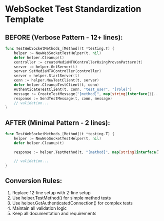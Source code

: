 # WebSocket Test Standardization Template

## BEFORE (Verbose Pattern - 12+ lines):
```go
func TestWebSocketMethods_[Method](t *testing.T) {
    helper := NewWebSocketTestHelper(t, nil)
    defer helper.Cleanup(t)
    controller := createMediaMTXControllerUsingProvenPattern(t)
    server := helper.GetServer(t)
    server.SetMediaMTXController(controller)
    server = helper.StartServer(t)
    conn := helper.NewTestClient(t, server)
    defer helper.CleanupTestClient(t, conn)
    AuthenticateTestClient(t, conn, "test_user", "[role]")
    message := CreateTestMessage("[method]", map[string]interface{}{...})
    response := SendTestMessage(t, conn, message)
    // validation...
}
```

## AFTER (Minimal Pattern - 2 lines):
```go
func TestWebSocketMethods_[Method](t *testing.T) {
    helper := NewWebSocketTestHelper(t, nil)
    defer helper.Cleanup(t)
    
    response := helper.TestMethod(t, "[method]", map[string]interface{}{...}, "[role]")
    
    // validation...
}
```

## Conversion Rules:
1. Replace 12-line setup with 2-line setup
2. Use helper.TestMethod() for simple method tests
3. Use helper.GetAuthenticatedConnection() for complex tests
4. Maintain all validation logic
5. Keep all documentation and requirements
